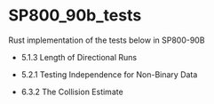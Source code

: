 # SP800_90b_tests
Rust implementation of the tests below in SP800-90B

- 5.1.3  Length of Directional Runs

- 5.2.1  Testing Independence for Non-Binary Data

- 6.3.2 The Collision Estimate

